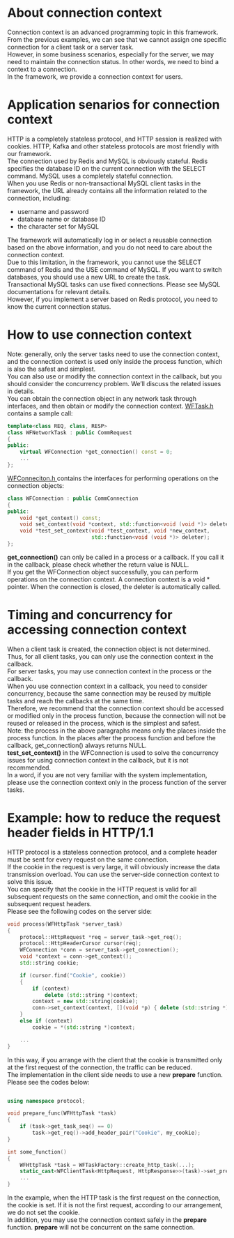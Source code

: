 # About connection context

Connection context is an advanced programming topic in this framework.  
From the previous examples, we can see that we cannot assign one specific connection for a client task or a server task.   
However, in some business scenarios, especially for the server, we may need to maintain the connection status. In other words, we need to bind a context to a connection.   
In the framework, we provide a connection context for users.

# Application senarios for connection context

HTTP is a completely stateless protocol, and HTTP session is realized with cookies. HTTP, Kafka and other stateless protocols are most friendly with our framework.   
The connection used by Redis and MySQL is obviously stateful. Redis specifies the database ID on the current connection with the SELECT command. MySQL uses a completely stateful connection.   
When you use Redis or non-transactional MySQL client tasks in the framework, the URL already contains all the information related to the connection, including:

* username and password
* database name or database ID
* the character set for MySQL

The framework will automatically log in or select  a reusable connection based on the above information, and you do not need to care about the connection context.   
Due to this limitation, in the framework, you cannot use the SELECT command of Redis and the USE command of MySQL. If you want to switch databases, you should use a new URL to create the task.   
Transactional MySQL tasks can use fixed connections. Please see MySQL documentations for relevant details.   
However, if you implement a server based on Redis protocol, you need to know the current connection status.

# How to use connection context

Note: generally, only the server tasks need to use the connection context, and the connection context is used only inside the process function, which is also the safest and simplest.   
You can also use or modify the connection context in the callback, but you should consider the concurrency problem. We’ll discuss the related issues in details.   
You can obtain the connection object in any network task through interfaces, and then obtain or modify the connection context. [WFTask.h](../src/factory/WFTask.h) contains a sample call:

~~~cpp
template<class REQ, class, RESP>
class WFNetworkTask : public CommRequest
{
public:
    virtual WFConnection *get_connection() const = 0;
    ...
};
~~~

[WFConneciton.h ](../src/factory/WFConnection.h)contains the interfaces for performing operations on the connection objects:

~~~cpp
class WFConnection : public CommConnection
{
public:
    void *get_context() const;
    void set_context(void *context, std::function<void (void *)> deleter);
    void *test_set_context(void *test_context, void *new_context,
                           std::function<void (void *)> deleter);
};
~~~

**get\_connection()** can only be called in a process or a callback. If you call it in the callback, please check whether the return value is NULL.   
If you get the WFConnection object successfully, you can perform operations on the connection context. A connection context is a void \* pointer. When the connection is closed, the deleter is automatically called.

# Timing and concurrency for accessing connection context

When a client task is created, the connection object is not determined. Thus, for all client tasks, you can only use the connection context in the callback.   
For server tasks, you may use connection context in the process or the callback.   
When you use connection context in a callback, you need to consider concurrency, because the same connection may be reused by multiple tasks and reach the callbacks at the same time.   
Therefore, we recommend that the connection context should be accessed or modified only in the process function, because the connection will not be reused or released in the process, which is the simplest and safest.   
Note: the process in the above paragraphs means only the places inside the process function. In the places after the process function and before the callback, get\_connection() always returns NULL.   
**test\_set\_context()** in the WFConnection is used to solve the concurrency issues for using connection context in the callback, but it is not recommended.   
In a word, if you are not very familiar with the system implementation, please use the connection context only in the process function of the server tasks.

# Example: how to reduce the request header fields in HTTP/1.1

HTTP protocol is a stateless connection protocol, and a complete header must be sent for every request on the same connection.   
If the cookie in the request is very large, it will obviously increase the data transmission overload. You can use the server-side connection context to solve this issue.   
You can specify that the cookie in the HTTP request is valid for all subsequent requests on the same connection, and omit the cookie in the subsequent request headers.   
Please see the following codes on the server side:

~~~cpp
void process(WFHttpTask *server_task)
{
    protocol::HttpRequest *req = server_task->get_req();
    protocol::HttpHeaderCursor cursor(req);
    WFConnection *conn = server_task->get_connection();
    void *context = conn->get_context();
    std::string cookie;

    if (cursor.find("Cookie", cookie))
    {
        if (context)
            delete (std::string *)context;
        context = new std::string(cookie);
        conn->set_context(context, [](void *p) { delete (std::string *)p; });
    }
    else if (context)
        cookie = *(std::string *)context;

    ...
}
~~~

In this way, if you arrange with the client that the cookie is transmitted only at the first request of the connection, the traffic can be reduced.   
The implementation in the client side needs to use a new **prepare** function. Please see the codes below:

~~~cpp

using namespace protocol;

void prepare_func(WFHttpTask *task)
{
    if (task->get_task_seq() == 0)
        task->get_req()->add_header_pair("Cookie", my_cookie);
}

int some_function()
{
    WFHttpTask *task = WFTaskFactory::create_http_task(...);
    static_cast<WFClientTask<HttpRequest, HttpResponse>>(task)->set_prepare(prepare_func);
    ...
}
~~~

In the example, when the HTTP task is the first request on the connection, the cookie is set. If it is not the first request, according to our arrangement, we do not set the cookie.   
In addition, you may use the connection context safely in the **prepare** function. **prepare** will not be concurrent on the same connection.  
